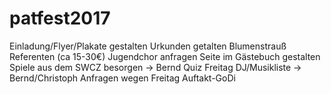 # patfest2017

Einladung/Flyer/Plakate gestalten
Urkunden getalten
Blumenstrauß Referenten (ca 15-30€)
Jugendchor anfragen
Seite im Gästebuch gestalten
Spiele aus dem SWCZ besorgen -> Bernd
Quiz Freitag
DJ/Musikliste -> Bernd/Christoph
Anfragen wegen Freitag Auftakt-GoDi
